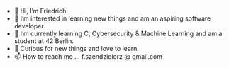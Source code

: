 - 👋 Hi, I’m Friedrich. 
- 👀 I’m interested in learning new things and am an aspiring software developer.
- 🌱 I’m currently learning C, Cybersecurity & Machine Learning and am a student at 42 Berlin. 
- 💞️ Curious for new things and love to learn. 
- 📫 How to reach me ... f.szendzielorz @ gmail.com 

<!---
Mafematic/Mafematic is a ✨ special ✨ repository because its `README.md` (this file) appears on your GitHub profile.
You can click the Preview link to take a look at your changes.
--->
